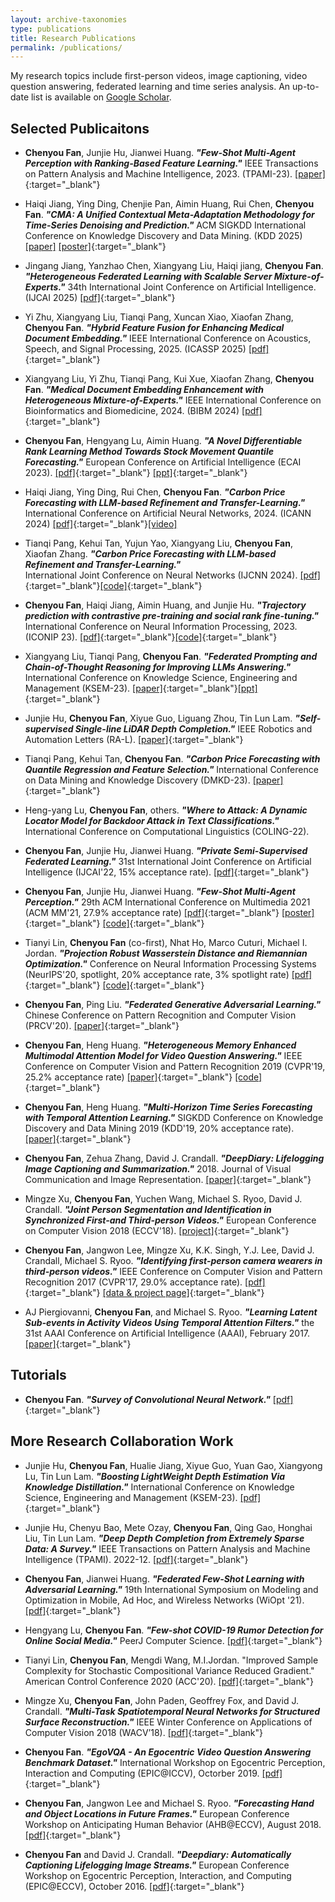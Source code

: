 ```yaml
---
layout: archive-taxonomies
type: publications
title: Research Publications
permalink: /publications/
---
```



<p>My research topics include first-person videos, image captioning, video question answering, federated learning and time series analysis. An up-to-date list is available on <a href="https://scholar.google.com/citations?user=FRu9MHcAAAAJ&hl=en" target="_blank" rel="noopener noreferrer">Google Scholar</a>.</p>


## Selected Publicaitons
* **Chenyou Fan**, Junjie Hu, Jianwei Huang. ***"Few-Shot Multi-Agent Perception with Ranking-Based Feature Learning."*** IEEE Transactions on Pattern Analysis and Machine Intelligence, 2023. (TPAMI-23). [[paper]](https://ieeexplore.ieee.org/document/10149393){:target="_blank"}

* Haiqi Jiang, Ying Ding, Chenjie Pan, Aimin Huang, Rui Chen, **Chenyou Fan**.  ***"CMA: A Unified Contextual Meta-Adaptation Methodology for Time-Series Denoising and Prediction."*** ACM SIGKDD International Conference on Knowledge Discovery and Data Mining. (KDD 2025)  [[paper]](https://dl.acm.org/doi/10.1145/3711896.3736881) [[poster]](./docs/poster_kdd_2025.pdf){:target="_blank"}

* Jingang Jiang, Yanzhao Chen, Xiangyang Liu, Haiqi jiang, **Chenyou Fan**.  ***"Heterogeneous Federated Learning with Scalable Server Mixture-of-Experts."*** 34th International Joint Conference on Artificial Intelligence. (IJCAI 2025)  [[pdf]](./docs/ijcai25.pdf){:target="_blank"}

* Yi Zhu, Xiangyang Liu, Tianqi Pang, Xuncan Xiao, Xiaofan Zhang, **Chenyou Fan**.  ***"Hybrid Feature Fusion for Enhancing Medical
Document Embedding."*** IEEE International Conference on Acoustics, Speech, and Signal Processing, 2025. (ICASSP 2025) [[pdf]](./docs/ICASSP_2025.pdf){:target="_blank"}

* Xiangyang Liu, Yi Zhu, Tianqi Pang, Kui Xue, Xiaofan Zhang, **Chenyou Fan**. ***"Medical Document Embedding Enhancement with Heterogeneous Mixture-of-Experts."***  IEEE International Conference on Bioinformatics and Biomedicine, 2024. (BIBM 2024) [[pdf]](./docs/BIBM_2024.pdf){:target="_blank"}

* **Chenyou Fan**, Hengyang Lu, Aimin Huang. ***"A Novel Differentiable Rank Learning Method Towards Stock Movement Quantile Forecasting."*** European Conference on Artificial Intelligence (ECAI 2023). 
[[pdf]](./docs/ecai_paper.pdf){:target="_blank"} [[ppt]](./docs/ECAI_23.pdf){:target="_blank"}

* Haiqi Jiang, Ying Ding, Rui Chen, **Chenyou Fan**. ***"Carbon Price Forecasting with LLM-based Refinement and Transfer-Learning."***  International Conference on Artificial Neural Networks, 2024. (ICANN 2024) [[pdf]](./docs/icann24.pdf){:target="_blank"}[[video]](https://drive.google.com/file/d/1H5qZRKxVsyySubyyLug5A9nxC5CtNwyA/view?usp=drive_link)

* Tianqi Pang, Kehui Tan, Yujun Yao, Xiangyang Liu, **Chenyou Fan**, Xiaofan Zhang. ***"Carbon Price Forecasting with LLM-based Refinement and Transfer-Learning."***  
International Joint Conference on Neural Networks (IJCNN 2024). [[pdf]](./docs/ijcnn24.pdf){:target="_blank"}[[code]](https://github.com/FancyAI-SCNU/REMED_IJCNN){:target="_blank"}

* **Chenyou Fan**, Haiqi Jiang, Aimin Huang, and Junjie Hu. ***"Trajectory prediction with contrastive pre-training and social rank fine-tuning."*** International Conference on Neural Information Processing, 2023. (ICONIP 23). [[pdf]](./docs/iconip_trajectory_prediction.pdf){:target="_blank"}[[code]](https://github.com/FancyAI-SCNU/SGCN-CHIP-DSIR){:target="_blank"}

* Xiangyang Liu, Tianqi Pang, **Chenyou Fan**. ***"Federated Prompting and Chain-of-Thought Reasoning for Improving LLMs Answering."*** International Conference on Knowledge Science, Engineering and Management (KSEM-23). [[paper]]( https://arxiv.org/abs/2304.13911){:target="_blank"}[[ppt]](./docs/KSEM_23.pdf){:target="_blank"}

* Junjie Hu, **Chenyou Fan**, Xiyue Guo, Liguang Zhou, Tin Lun Lam. ***"Self-supervised Single-line LiDAR Depth Completion."*** IEEE Robotics and Automation Letters (RA-L). [[paper]]( https://ieeexplore.ieee.org/document/10258421){:target="_blank"}

* Tianqi Pang, Kehui Tan, **Chenyou Fan**. ***"Carbon Price Forecasting with Quantile Regression and Feature Selection."*** International Conference on Data Mining and Knowledge Discovery (DMKD-23). [[paper]]( https://arxiv.org/abs/2305.03224){:target="_blank"}

* Heng-yang Lu, **Chenyou Fan**, others. ***"Where to Attack: A Dynamic Locator Model for Backdoor Attack in Text Classifications."*** International Conference on Computational Linguistics (COLING-22).

* **Chenyou Fan**, Junjie Hu, Jianwei Huang. ***"Private Semi-Supervised Federated Learning."*** 31st International Joint Conference on Artificial Intelligence (IJCAI'22, 15% acceptance rate). [[pdf]](https://www.ijcai.org/proceedings/2022/279){:target="_blank"}

* **Chenyou Fan**, Junjie Hu, Jianwei Huang. ***"Few-Shot Multi-Agent Perception."*** 29th ACM International Conference on Multimedia 2021 (ACM MM'21, 27.9% acceptance rate) [[pdf]](./docs/fs_map_1.pdf){:target="_blank"} [[poster]](./docs/mm21_poster.pdf){:target="_blank"} [[code]](https://github.com/fanchenyou/fs-map-project){:target="_blank"}

* Tianyi Lin, **Chenyou Fan** (co-first), Nhat Ho, Marco Cuturi, Michael I. Jordan. ***"Projection Robust Wasserstein Distance and Riemannian Optimization."*** Conference on Neural Information Processing Systems (NeurIPS'20, spotlight, 20% acceptance rate, 3% spotlight rate) [[pdf]](https://arxiv.org/abs/2006.07458){:target="_blank"} [[code]](https://github.com/fanchenyou/PRW){:target="_blank"}

* **Chenyou Fan**, Ping Liu. ***"Federated Generative Adversarial Learning."*** Chinese Conference on Pattern Recognition and Computer Vision (PRCV'20). [[paper]](https://arxiv.org/abs/2005.03793){:target="_blank"}

* **Chenyou Fan**, Heng Huang. ***"Heterogeneous Memory Enhanced Multimodal Attention Model for Video Question Answering."*** IEEE Conference on Computer Vision and Pattern Recognition 2019 (CVPR'19, 25.2% acceptance rate) [[paper]](https://arxiv.org/pdf/1904.04357.pdf){:target="_blank"} [[code]](https://github.com/fanchenyou/HME-VideoQA){:target="_blank"}

* **Chenyou Fan**, Heng Huang. ***"Multi-Horizon Time Series Forecasting with Temporal Attention Learning."*** SIGKDD Conference on Knowledge Discovery and Data Mining 2019 (KDD'19, 20% acceptance rate). [[paper]](https://dl.acm.org/doi/10.1145/3292500.3330662){:target="_blank"}

* **Chenyou Fan**, Zehua Zhang, David J. Crandall. ***"DeepDiary: Lifelogging Image Captioning and Summarization."*** 2018. Journal of Visual Communication and Image Representation. [[paper]](https://www.sciencedirect.com/science/article/abs/pii/S1047320318301032){:target="_blank"}

* Mingze Xu, **Chenyou Fan**, Yuchen Wang, Michael S. Ryoo, David J. Crandall. ***"Joint Person Segmentation and Identification in Synchronized First-and Third-person Videos."*** European Conference on Computer Vision 2018 (ECCV'18). [[project]](http://vision.soic.indiana.edu/firstthird-eccv2018/){:target="_blank"}

* **Chenyou Fan**, Jangwon Lee, Mingze Xu, K.K. Singh, Y.J. Lee, David J. Crandall, Michael S. Ryoo. ***"Identifying first-person camera wearers in third-person videos."*** IEEE Conference on Computer Vision and Pattern Recognition 2017 (CVPR'17, 29.0% acceptance rate). [[pdf]](https://openaccess.thecvf.com/content_cvpr_2017/papers/Fan_Identifying_First-Person_Camera_CVPR_2017_paper.pdf){:target="_blank"} [[data & project page]](http://vision.soic.indiana.edu/identifying-1st-3rd/){:target="_blank"}

* AJ Piergiovanni, **Chenyou Fan**, and Michael S. Ryoo. ***"Learning Latent Sub-events in Activity Videos Using Temporal Attention Filters."*** the 31st AAAI Conference on Artificial Intelligence (AAAI), February 2017. [[paper]](http://arxiv.org/abs/1605.08140){:target="_blank"}


## Tutorials
* **Chenyou Fan**. ***"Survey of Convolutional Neural Network."*** [[pdf]](https://fanchenyou.github.io/docs/cnn_survey.pdf){:target="_blank"}

## More Research Collaboration Work

* Junjie Hu, **Chenyou Fan**, Hualie Jiang, Xiyue Guo, Yuan Gao, Xiangyong Lu, Tin Lun Lam. ***"Boosting LightWeight Depth Estimation Via Knowledge Distillation."*** International Conference on Knowledge Science, Engineering and Management (KSEM-23). [[pdf]]( https://arxiv.org/abs/2105.06143){:target="_blank"}


* Junjie Hu, Chenyu Bao, Mete Ozay, **Chenyou Fan**, Qing Gao, Honghai Liu, Tin Lun Lam. ***"Deep Depth Completion from Extremely Sparse Data: A Survey."*** IEEE Transactions on Pattern Analysis and Machine Intelligence (TPAMI). 2022-12. [[pdf]](https://arxiv.org/abs/2205.05335){:target="_blank"}

* **Chenyou Fan**, Jianwei Huang. ***"Federated Few-Shot Learning with Adversarial Learning."*** 19th International Symposium on Modeling and Optimization in Mobile, Ad Hoc, and Wireless Networks (WiOpt '21). [[pdf]](https://arxiv.org/abs/2104.00365){:target="_blank"}

* Hengyang Lu, **Chenyou Fan**. ***"Few-shot COVID-19 Rumor Detection for Online Social Media."*** PeerJ Computer Science. [[pdf]](https://peerj.com/articles/cs-688/){:target="_blank"}
 
* Tianyi Lin, **Chenyou Fan**, Mengdi Wang, M.I.Jordan. "Improved Sample Complexity for Stochastic Compositional Variance Reduced Gradient." American Control Conference 2020 (ACC'20). [[pdf]](https://arxiv.org/abs/1806.00458){:target="_blank"}

* Mingze Xu, **Chenyou Fan**, John Paden, Geoffrey Fox, and David J. Crandall. ***"Multi-Task Spatiotemporal Neural Networks for Structured Surface Reconstruction."*** IEEE Winter Conference on Applications of Computer Vision 2018 (WACV’18). [[pdf]](https://arxiv.org/pdf/1801.03986.pdf){:target="_blank"}

* **Chenyou Fan**. ***"EgoVQA - An Egocentric Video Question Answering Benchmark Dataset."*** International Workshop on Egocentric Perception, Interaction and Computing (EPIC@ICCV), Octorber 2019. [[pdf]](https://openaccess.thecvf.com/content_ICCVW_2019/html/EPIC/Fan_EgoVQA_-_An_Egocentric_Video_Question_Answering_Benchmark_Dataset_ICCVW_2019_paper.html){:target="_blank"}

* **Chenyou Fan**, Jangwon Lee and Michael S. Ryoo. ***"Forecasting Hand and Object Locations in Future Frames."*** European Conference Workshop on Anticipating Human Behavior (AHB@ECCV), August 2018. [[pdf]](https://arxiv.org/abs/1705.07328){:target="_blank"}

* **Chenyou Fan** and David J. Crandall. ***"Deepdiary: Automatically Captioning Lifelogging Image Streams."*** European Conference Workshop on Egocentric Perception, Interaction, and Computing (EPIC@ECCV), October 2016. [[pdf]](http://vision.soic.indiana.edu/projects/deepdiary-automatically-captioning-lifelogging-image-streams/){:target="_blank"}